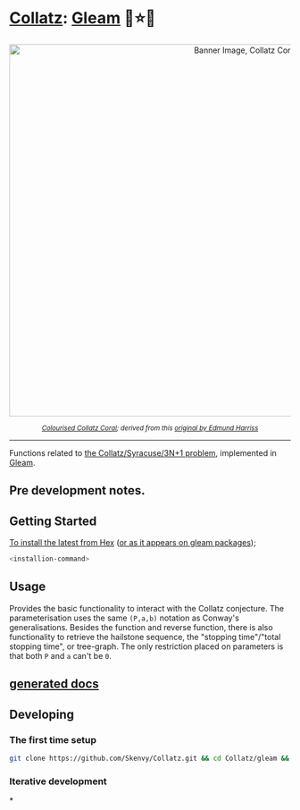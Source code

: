 # [Collatz](https://github.com/Skenvy/Collatz): [Gleam](https://github.com/Skenvy/Collatz/tree/main/gleam) 🩷⭐🩷
<p align="center"><img alt="Banner Image, Collatz Coral" src="https://raw.githubusercontent.com/wiki/Skenvy/Collatz/.meta/banners/modifications/XYZ.png" width=830 height=666/></p>
<sub><p align="center"><i>
  <a href="https://github.com/Skenvy/Collatz/blob/main/.meta/banners/README.md">Colourised Collatz Coral</a>; derived from this
  <a href="https://twitter.com/Gelada/status/846751901756653568">original by Edmund Harriss</a>
</i></p></sub>

---
Functions related to [the Collatz/Syracuse/3N+1 problem](https://en.wikipedia.org/wiki/Collatz_conjecture), implemented in [Gleam](https://gleam.run/).
## Pre development notes.
## Getting Started
[To install the latest from Hex](https://hex.pm/packages?search=collatz) ([or as it appears on gleam packages](https://packages.gleam.run/?search=collatz));
```sh
<installion-command>
```
## Usage
Provides the basic functionality to interact with the Collatz conjecture.
The parameterisation uses the same `(P,a,b)` notation as Conway's generalisations.
Besides the function and reverse function, there is also functionality to retrieve the hailstone sequence, the "stopping time"/"total stopping time", or tree-graph. 
The only restriction placed on parameters is that both `P` and `a` can't be `0`.
## [<lang-docs-name> generated docs](https://skenvy.github.io/Collatz/gleam)
## Developing
### The first time setup
```sh
git clone https://github.com/Skenvy/Collatz.git && cd Collatz/gleam && <localised-setup-command>
```
### Iterative development
*<list-worthwhile-recipes>

